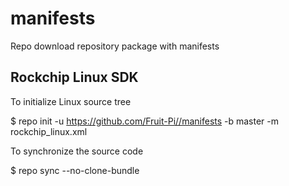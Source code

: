 # manifests

Repo download repository package with manifests
 

## Rockchip Linux SDK

To initialize Linux source tree

$ repo init -u https://github.com/Fruit-Pi//manifests -b master -m rockchip_linux.xml

To synchronize the source code

$ repo sync --no-clone-bundle


